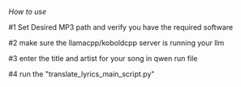 *How to use*

#1 Set Desired MP3 path and verify you have the required software

#2 make sure the llamacpp/koboldcpp server is running your llm

#3 enter the title and artist for your song in qwen run file

#4 run the "translate_lyrics_main_script.py"